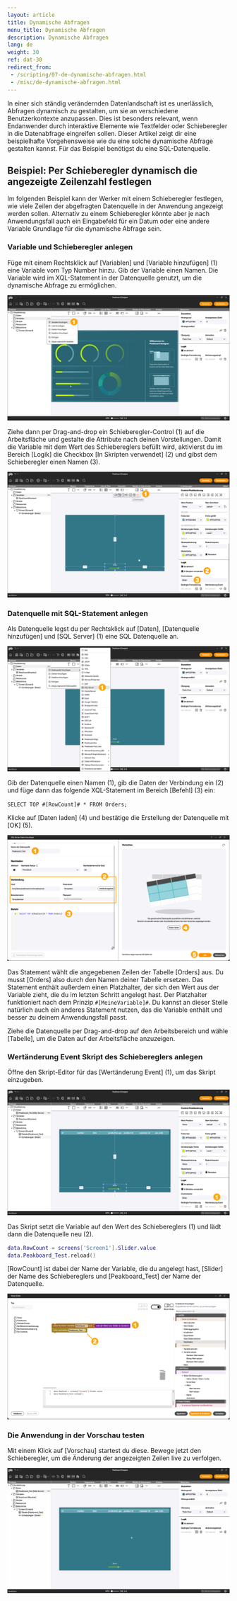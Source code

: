 ```yaml
---
layout: article
title: Dynamische Abfragen
menu_title: Dynamische Abfragen
description: Dynamische Abfragen
lang: de
weight: 30
ref: dat-30
redirect_from:
 - /scripting/07-de-dynamische-abfragen.html
 - /misc/de-dynamische-abfragen.html
---
```


In einer sich ständig verändernden Datenlandschaft ist es unerlässlich, Abfragen dynamisch zu gestalten, um sie an verschiedene Benutzerkontexte anzupassen. Dies ist besonders relevant, wenn Endanwender durch interaktive Elemente wie Textfelder oder Schieberegler in die Datenabfrage eingreifen sollen. Dieser Artikel zeigt dir eine beispielhafte Vorgehensweise wie du eine solche dynamische Abfrage gestalten kannst. Für das Beispiel benötigst du eine SQL-Datenquelle.

## Beispiel: Per Schieberegler dynamisch die angezeigte Zeilenzahl festlegen

Im folgenden Beispiel kann der Werker mit einem Schieberegler festlegen, wie viele Zeilen der abgefragten Datenquelle in der Anwendung angezeigt werden sollen. Alternativ zu einem Schieberegler könnte aber je nach Anwendungsfall auch ein Eingabefeld für ein Datum oder eine andere Variable Grundlage für die dynamische Abfrage sein.

### Variable und Schieberegler anlegen

Füge mit einem Rechtsklick auf [Variablen] und [Variable hinzufügen] (1) eine Variable vom Typ Number hinzu. Gib der Variable einen Namen. Die Variable wird im XQL-Statement in der Datenquelle genutzt, um die dynamische Abfrage zu ermöglichen.

![Variable hinzufügen](/assets/images/data-sources/dynamic/de_dynamic-01.png)

Ziehe dann per Drag-and-drop ein Schieberegler-Control (1) auf die Arbeitsfläche und gestalte die Attribute nach deinen Vorstellungen.
Damit die Variable mit dem Wert des Schiebereglers befüllt wird, aktivierst du im Bereich [Logik] die Checkbox [In Skripten verwendet] (2) und gibst dem Schieberegler einen Namen (3).

![Schieberegler hinzufügen](/assets/images/data-sources/dynamic/de_dynamic-02.png)

### Datenquelle mit SQL-Statement anlegen

Als Datenquelle legst du per Rechtsklick auf [Daten], [Datenquelle hinzufügen] und [SQL Server] (1) eine SQL Datenquelle an.

![Datenquelle hinzufügen](/assets/images/data-sources/dynamic/de_dynamic-03.png)

Gib der Datenquelle einen Namen (1), gib die Daten der Verbindung ein (2) und füge dann das folgende XQL-Statement im Bereich [Befehl] (3) ein:

`SELECT TOP #[RowCount]# * FROM Orders;`

Klicke auf [Daten laden] (4) und bestätige die Erstellung der Datenquelle mit [OK] (5).

![Datenquelle konfigurieren](/assets/images/data-sources/dynamic/de_dynamic-04.png)

Das Statement wählt die angegebenen Zeilen der Tabelle [Orders] aus. Du musst [Orders] also durch den Namen deiner Tabelle ersetzen.
Das Statement enthält außerdem einen Platzhalter, der sich den Wert aus der Variable zieht, die du im letzten Schritt angelegt hast. Der Platzhalter funktioniert nach dem Prinzip `#[MeineVariable]#`.
Du kannst an dieser Stelle natürlich auch ein anderes Statement nutzen, das die Variable enthält und besser zu deinem Anwendungsfall passt.

Ziehe die Datenquelle per Drag-and-drop auf den Arbeitsbereich und wähle [Tabelle], um die Daten auf der Arbeitsfläche anzuzeigen.

### Wertänderung Event Skript des Schiebereglers anlegen

Öffne den Skript-Editor für das [Wertänderung Event] (1), um das Skript einzugeben.

![Wertänderung Event](/assets/images/data-sources/dynamic/de_dynamic-05.png)

Das Skript setzt die Variable auf den Wert des Schiebereglers (1) und lädt dann die Datenquelle neu (2).

```lua
data.RowCount = screens['Screen1'].Slider.value
data.Peakboard_Test.reload()
```

[RowCount] ist dabei der Name der Variable, die du angelegt hast, [Slider] der Name des Schiebereglers und [Peakboard_Test] der Name der Datenquelle.

![Schieberegler Skript](/assets/images/data-sources/dynamic/de_dynamic-06.png)

### Die Anwendung in der Vorschau testen

Mit einem Klick auf [Vorschau] startest du diese. Bewege jetzt den Schieberegler, um die Änderung der angezeigten Zeilen live zu verfolgen.

![Vorschau](/assets/images/data-sources/dynamic/de_dynamic-07.gif)
